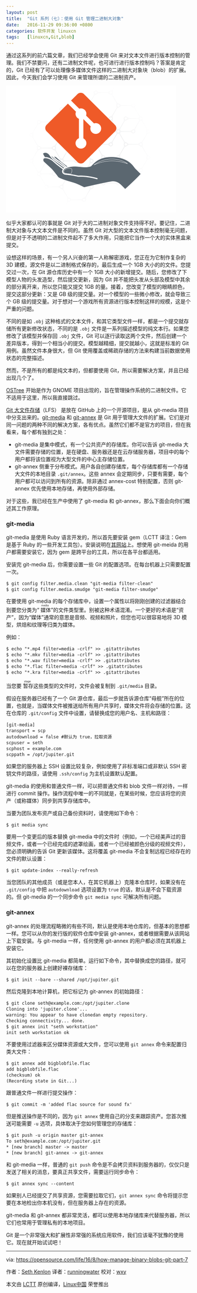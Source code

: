 ```yaml
---
layout: post
title:	"Git 系列（七）：使用 Git 管理二进制大对象"
date:	2016-11-29 09:36:00 +0800 
categories:	软件开发 linuxcn 
tags:	[linuxcn,Git,blob]
---
```



通过这系列的前六篇文章，我们已经学会使用 Git 来对文本文件进行版本控制的管理。我们不禁要问，还有二进制文件呢，也可进行进行版本控制吗？答案是肯定的，Git 已经有了可以处理像多媒体文件这样的二进制大对象块（blob）的扩展。因此，今天我们会学习使用 Git 来管理所谓的二进制资产。


![](/Asserts/Images/album/201611/29/175130yorx11s7oo4s9r7o.png)


似乎大家都认可的事就是 Git 对于大的二进制对象文件支持得不好。要记住，二进制大对象与大文本文件是不同的。虽然 Git 对大型的文本文件版本控制毫无问题，但是对于不透明的二进制文件起不了多大作用，只能把它当作一个大的实体黑盒来提交。


设想这样的场景，有一个另人兴奋的第一人称解密游戏，您正在为它制作复杂的 3D 建模，源文件是以二进制格式保存的，最后生成一个 1GB 大小的的文件。您提交过一次，在 Git 源仓库历史中有一个 1GB 大小的新增提交。随后，您修改了下模型人物的头发造型，然后提交更新，因为 Git 并不能把头发从头部及模型中其余的部分离开来，所以您只能又提交 1GB 的量。接着，您改变了模型的眼睛颜色，提交这部分更新：又是 GB 级的提交量。对一个模型的一些微小修改，就会导致三个 GB 级的提交量。对于想对一个游戏所有资源进行版本控制这样的规模，这是个严重的问题。


不同的是如 `.obj` 这种格式的文本文件，和其它类型文件一样，都是一个提交就存储所有更新修改状态，不同的是 `.obj` 文件是一系列描述模型的纯文本行。如果您修改了该模型并保存回 `.obj` 文件，Git 可以逐行读取这两个文件，然后创建一个差异版本，得到一个相当小的提交。模型越精细，提交就越小，这就是标准的 Git 用例。虽然文件本身很大，但 Git 使用覆盖或稀疏存储的方法来构建当前数据使用状态的完整描述。


然而，不是所有的都是纯文本的，但都要使用 Git，所以需要解决方案，并且已经出现几个了。


[OSTree](https://ostree.readthedocs.io/en/latest/) 开始是作为 GNOME 项目出现的，旨在管理操作系统的二进制文件。它不适用于这里，所以我直接跳过。


[Git 大文件存储](https://git-lfs.github.com/)（LFS） 是放在 GitHub 上的一个开源项目，是从 git-media 项目中分支出来的。[git-media](https://github.com/alebedev/git-media) 和 [git-annex](https://git-annex.branchable.com/walkthrough/) 是 Git 用于管理大文件的扩展。它们是对同一问题的两种不同的解决方案，各有优点。虽然它们都不是官方的项目，但在我看来，每个都有独到之处：


* git-media 是集中模式，有一个公共资产的存储库。你可以告诉 git-media 大文件需要存储的位置，是在硬盘、服务器还是在云存储服务器，项目中的每个用户都将该位置视为大型文件的中心主存储位置。
* git-annex 侧重于分布模式。用户各自创建存储库，每个存储库都有一个存储大文件的本地目录 `.git/annex`。这些 annex 会定期同步，只要有需要，每个用户都可以访问到所有的资源。除非通过 annex-cost 特别配置，否则 git-annex 优先使用本地存储，再使用外部存储。


对于这些，我已经在生产中使用了 git-media 和 git-annex，那么下面会向你们概述其工作原理。


### git-media


git-media 是使用 Ruby 语言开发的，所以首先要安装 gem（LCTT 译注：Gem 是基于 Ruby 的一些开发工具包）。安装说明在[其网站](https://github.com/alebedev/git-media)上。想使用 git-meida 的用户都需要安装它，因为 gem 是跨平台的工具，所以在各平台都适用。


安装完 git-media 后，你需要设置一些 Git 的配置选项。在每台机器上只需要配置一次。



```
$ git config filter.media.clean "git-media filter-clean"
$ git config filter.media.smudge "git-media filter-smudge"

```

在要使用 git-media 的每个存储库中，设置一个属性以将刚刚创建的过滤器结合到要您分类为“<ruby> 媒体 <rp>  （ </rp> <rt>  media </rt> <rp>  ） </rp></ruby>”的文件类型里。别被这种术语混淆。一个更好的术语是“资产”，因为“媒体”通常的意思是音频、视频和照片，但您也可以很容易地将 3D 模型，烘焙和纹理等归类为媒体。


例如：



```
$ echo "*.mp4 filter=media -crlf" >> .gitattributes
$ echo "*.mkv filter=media -crlf" >> .gitattributes
$ echo "*.wav filter=media -crlf" >> .gitattributes
$ echo "*.flac filter=media -crlf" >> .gitattributes
$ echo "*.kra filter=media -crlf" >> .gitattributes

```

当您要<ruby> 暂存 <rp>  （ </rp> <rt>  stage </rt> <rp>  ） </rp></ruby>这些类型的文件时，文件会被复制到 `.git/media` 目录。


假设在服务器已经有了一个 Git 源仓库，最后一步就告诉源仓库“母舰”所在的位置，也就是，当媒体文件被推送给所有用户共享时，媒体文件将会存储的位置。这在仓库的 `.git/config` 文件中设置，请替换成您的用户名、主机和路径：



```
[git-media]
transport = scp
autodownload = false #默认为 true，拉取资源
scpuser = seth
scphost = example.com
scppath = /opt/jupiter.git

```

如果您的服务器上 SSH 设置比较复杂，例如使用了非标准端口或非默认 SSH 密钥文件的路径，请使用 `.ssh/config` 为主机设置默认配置。


git-media 的使用和普通文件一样，可以把普通文件和 blob 文件一样对待，一样进行 commit 操作。操作流程中唯一的不同就是，在某些时候，您应该将您的资产（或称媒体）同步到共享存储库中。


当要为团队发布资产或自己备份资料时，请使用如下命令：



```
$ git media sync

```

要用一个变更后的版本替换 git-media 中的文件时（例如，一个已经美声过的音频文件，或者一个已经完成的遮罩绘画，或者一个已经被颜色分级的视频文件），您必须明确的告诉 Git 更新该媒体。这将覆盖 git-media 不会复制远程已经存在的文件的默认设置：



```
$ git update-index --really-refresh

```

当您团队的其他成员（或是您本人，在其它机器上）克隆本仓库时，如果没有在 `.git/config` 中把 `autodownload` 选项设置为 `true` 的话，默认是不会下载资源的。但 git-media 的一个同步命令 `git media sync` 可解决所有问题。


### git-annex


git-annex 的处理流程略微的有些不同，默认是使用本地仓库的，但基本的思想都一样。您可以从你的发行版的软件仓库中安装 git-annex，或者根据需要从该网站上下载安装。与 git-media 一样，任何使用 git-annex 的用户都必须在其机器上安装它。


其初始化设置比 git-media 都简单。运行如下命令，其中替换成您的路径，就可以在您的服务器上创建好裸存储库：



```
$ git init --bare --shared /opt/jupiter.git

```

然后克隆到本地计算机，把它标记为 git-annex 的初始路径：



```
$ git clone seth@example.com:/opt/jupiter.clone
Cloning into 'jupiter.clone'... 
warning: You appear to have clonedan empty repository. 
Checking connectivity... done.
$ git annex init "seth workstation" 
init seth workstation ok

```

不要使用过滤器来区分媒体资源或大文件，您可以使用 `git annex` 命令来配置归类大文件：



```
$ git annex add bigblobfile.flac
add bigblobfile.flac
(checksum) ok
(Recording state in Git...)

```

跟普通文件一样进行提交操作：



```
$ git commit -m 'added flac source for sound fx'

```

但是推送操作是不同的，因为 `git annex` 使用自己的分支来跟踪资产。您首次推送可能需要 `-u` 选项，具体取决于您如何管理您的存储库：



```
$ git push -u origin master git-annex
To seth@example.com:/opt/jupiter.git
* [new branch] master -> master
* [new branch] git-annex -> git-annex

```

和 git-media 一样，普通的 `git push` 命令是不会拷贝资料到服务器的，仅仅只是发送了相关的消息，要真正共享文件，需要运行同步命令：



```
$ git annex sync --content

```

如果别人已经提交了共享资源，您需要拉取它们，`git annex sync` 命令将提示您要在本地检出你本机没有，但在服务器上存在的资源。


git-media 和 git-annex 都非常灵活，都可以使用本地存储库来代替服务器，所以它们也常用于管理私有的本地项目。


Git 是一个非常强大和扩展性非常强的系统应用软件，我们应该毫不犹豫的使用它。现在就开始试试吧！




---


via: <https://opensource.com/life/16/8/how-manage-binary-blobs-git-part-7>


作者：[Seth Kenlon](https://opensource.com/users/seth) 译者：[runningwater](https://github.com/runningwater) 校对：[wxy](https://github.com/wxy)


本文由 [LCTT](https://github.com/LCTT/TranslateProject) 原创编译，[Linux中国](https://linux.cn/) 荣誉推出
